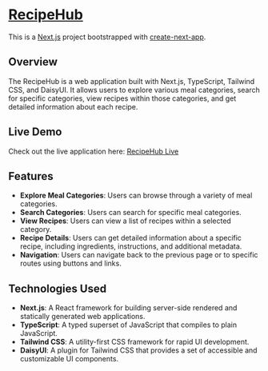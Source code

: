 # [RecipeHub](https://recipe-hub-livid.vercel.app/)

This is a [Next.js](https://nextjs.org) project bootstrapped with [create-next-app](https://nextjs.org/docs/app/api-reference/cli/create-next-app).

## Overview

The RecipeHub is a web application built with Next.js, TypeScript, Tailwind CSS, and DaisyUI. It allows users to explore various meal categories, search for specific categories, view recipes within those categories, and get detailed information about each recipe.

## Live Demo

Check out the live application here: [RecipeHub Live](https://recipe-hub-livid.vercel.app/)

## Features

-   **Explore Meal Categories**: Users can browse through a variety of meal categories.
-   **Search Categories**: Users can search for specific meal categories.
-   **View Recipes**: Users can view a list of recipes within a selected category.
-   **Recipe Details**: Users can get detailed information about a specific recipe, including ingredients, instructions, and additional metadata.
-   **Navigation**: Users can navigate back to the previous page or to specific routes using buttons and links.

## Technologies Used

-   **Next.js**: A React framework for building server-side rendered and statically generated web applications.
-   **TypeScript**: A typed superset of JavaScript that compiles to plain JavaScript.
-   **Tailwind CSS**: A utility-first CSS framework for rapid UI development.
-   **DaisyUI**: A plugin for Tailwind CSS that provides a set of accessible and customizable UI components.
